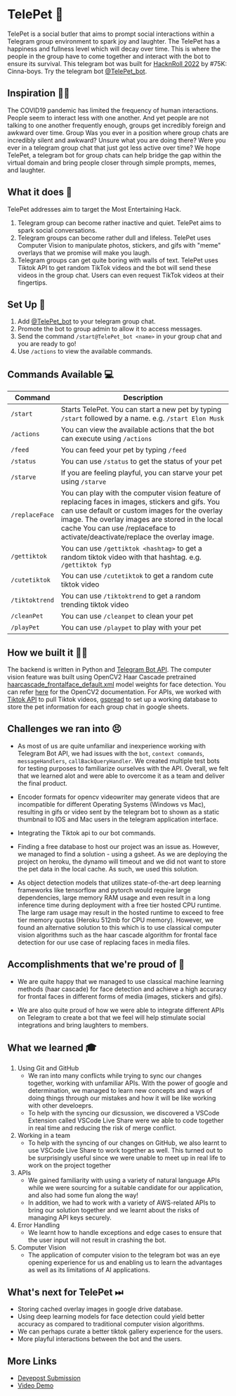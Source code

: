 # TelePet 🤖
TelePet is a social butler that aims to prompt social interactions within a Telegram group environment to spark joy and laughter. The TelePet has a happiness and fullness level which will decay over time. This is where the people in the group have to come together and interact with the bot to ensure its survival. This telegram bot was built for [HacknRoll 2022](https://devpost.com/software/happy-pill?ref_content=my-projects-tab&ref_feature=my_projects) by #75K: Cinna-boys. Try the telegram bot [@TelePet_bot](https://t.me/TelePet_bot).

## Inspiration 🤔💭
The COVID19 pandemic has limited the frequency of human interactions. People seem to interact less with one another. And yet people are not talking to one another frequently enough, groups get incredibly foreign and awkward over time. Group Was you ever in a position where group chats are incredibly silent and awkward? Unsure what you are doing there? Were you ever in a telegram group chat that just got less active over time? We hope TelePet, a telegram bot for group chats can help bridge the gap within the virtual domain and bring people closer through simple prompts, memes, and laughter.


## What it does 🦾
TelePet addresses aim to target the Most Entertaining Hack. 
1. Telegram group can become rather inactive and quiet. TelePet aims to spark social conversations. 
2. Telegram groups can become rather dull and lifeless. TelePet uses Computer Vision to manipulate photos, stickers, and gifs with "meme" overlays that we promise will make you laugh. 
3. Telegram groups can get quite boring with walls of text. TelePet uses Tiktok API to get random TikTok videos and the bot will send these videos in the group chat. Users can even request TikTok videos at their fingertips. 

## Set Up 🔨
1. Add [@TelePet_bot](https://t.me/TelePet_bot) to your telegram group chat.
2. Promote the bot to group admin to allow it to access messages.
3. Send the command `/start@TelePet_bot <name>` in your group chat and you are ready to go!
4. Use `/actions` to view the available commands. 

## Commands Available 💻

| Command      | Description |
| ----------- | ----------- |
| `/start`      | Starts TelePet. You can start a new pet by typing `/start` followed by a name. e.g. `/start Elon Musk` |
| `/actions`   | You can view the available actions that the bot can execute using `/actions` |
| `/feed` |  You can feed your pet by typing `/feed`|
| `/status` |  You can use `/status` to get the status of your pet |
| `/starve` |  If you are feeling playful, you can starve your pet using `/starve` |
| `/replaceFace` | You can play with the computer vision feature of replacing faces in images, stickers and gifs. You can use default or custom images for the overlay image. The overlay images are stored in the local cache You can use /replaceface to activate/deactivate/replace the overlay image. |
| `/gettiktok` | You can use `/gettiktok <hashtag>` to get a random tiktok video with that hashtag. e.g.  `/gettiktok fyp` |
| `/cutetiktok` | You can use `/cutetiktok` to get a random cute tiktok video |
| `/tiktoktrend` | You can use `/tiktoktrend` to get a random trending tiktok video |
| `/cleanPet` | You can use `/cleanpet` to clean your pet |
| `/playPet` | You can use `/playpet` to play with your pet |


## How we built it 👷🏻
The backend is written in Python and [Telegram Bot API](https://core.telegram.org/bots/api). The computer vision feature was built using OpenCV2 Haar Cascade pretrained [haarcascade_frontalface_default.xml](https://github.com/opencv/opencv/tree/master/data/haarcascades) model weights for face detection. You can refer [here](https://docs.opencv.org/3.4/db/d28/tutorial_cascade_classifier.html) for the OpenCV2 documentation. For APIs, we worked with [Tiktok API](https://dteather.com/TikTok-Api/docs/TikTokApi.html) to pull Tiktok videos, [gspread](https://docs.gspread.org/en/latest/) to set up a working database to store the pet information for each group chat in google sheets. 


## Challenges we ran into 😣
- As most of us are quite unfamiliar and inexperience working with Telegram Bot API, we had issues with the `bot`, `context commands`, `messageHandlers`, `callBackQueryHandler`. We created multiple test bots for testing purposes to familiarize ourselves with the API. Overall, we felt that we learned alot and were able to overcome it as a team and deliver the final product.  

- Encoder formats for opencv videowriter may generate videos that are incompatible for different Operating Systems (Windows vs Mac), resulting in gifs or video sent by the telegram bot to shown as a static thumbnail to IOS and Mac users in the telegram application interface.

- Integrating the Tiktok api to our bot commands. 

- Finding a free database to host our project was an issue as. However, we managed to find a solution - using a gsheet. As we are deploying the project on heroku, the dynamo will timeout and we did not want to store the pet data in the local cache. As such, we used this solution.

- As object detection models that utilizes state-of-the-art deep learning frameworks like tensorflow and pytorch would require large dependencies, large memory RAM usage and even result in a long inference time during deployment with a free tier hosted CPU runtime. The large ram usage may result in the hosted runtime to exceed to free tier memory quotas (Heroku 512mb for CPU memory). However, we found  an alternative solution to this which is to use classical computer vision algorithms such as the haar cascade algorithm for frontal face detection for our use case of replacing faces in media files.


## Accomplishments that we're proud of 🥰
- We are quite happy that we managed to use classical machine learning methods (haar cascade) for face detection and achieve a high accuracy for frontal faces in different forms of media (images, stickers and gifs).

- We are also quite proud of how we were able to integrate different APIs on Telegram to create a bot that we feel will help stimulate social integrations and bring laughters to members. 


## What we learned 🎓 
1. Using Git and GitHub 
    - We ran into many conflicts while trying to sync our changes together, working with unfamiliar APIs. With the power of google and determination, we managed to learn new concepts and ways of doing things through our mistakes and how it will be like working with other develoeprs. 
    - To help with the syncing our dicsussion, we discovered a VSCode Extension called VSCode Live Share were we able to code together in real time and reducing the risk of merge conflict. 
2. Working in a team 
    - To help with the syncing of our changes on GitHub, we also learnt to use VSCode Live Share to work together as well. This turned out to be surprisingly useful since we were unable to meet up in real life to work on the project together
3. APIs
    - We gained familiarity with using a variety of natural language APIs while we were sourcing for a suitable candidate for our application, and also had some fun along the way!
    - In addition, we had to work with a variety of AWS-related APIs to bring our solution together and we learnt about the risks of managing API keys securely.
4. Error Handling
    - We learnt how to handle exceptions and edge cases to ensure that the user input will not result in crashing the bot.
5. Computer Vision
    - The application of computer vision to the telegram bot was an eye opening experience for us and enabling us to learn the advantages as well as its limitations of AI applications.



## What's next for TelePet ⏭
- Storing cached overlay images in google drive database. 
- Using deep learning models for face detection could yield better accuracy as compared to traditional computer vision algorithms.
- We can perhaps curate a better tiktok gallery experience for the users. 
- More playful interactions between the bot and the users. 

## More Links 
- [Devepost Submission](https://devpost.com/software/happy-pill?ref_content=my-projects-tab&ref_feature=my_projects) 
- [Video Demo](https://www.youtube.com/watch?v=QkTsMocyV3w)
